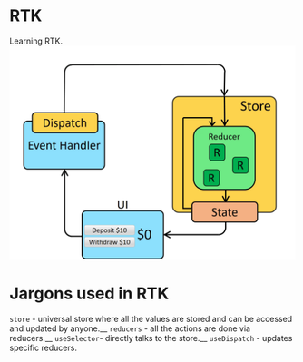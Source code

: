 # RTK
Learning RTK.
![flow of RTK](ReduxDataFlowDiagram-49fa8c3968371d9ef6f2a1486bd40a26.gif)
# Jargons used in RTK
`store` - universal store where all the values are stored and can be accessed and updated by anyone.__
`reducers` - all the actions are done via reducers.__
`useSelector`- directly talks to the store.__
`useDispatch` - updates specific reducers. 